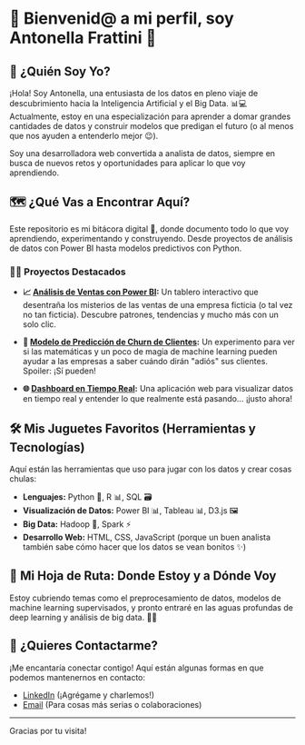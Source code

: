 # 🚀 Bienvenid@ a mi perfil, soy Antonella Frattini 👋 

## 🌟 ¿Quién Soy Yo?

¡Hola! Soy Antonella, una entusiasta de los datos en pleno viaje de descubrimiento hacia la Inteligencia Artificial y el Big Data. 📊💻 Actualmente, estoy en una especialización para aprender a domar grandes cantidades de datos y construir modelos que predigan el futuro (o al menos que nos ayuden a entenderlo mejor 😉).

Soy una desarrolladora web convertida a analista de datos, siempre en busca de nuevos retos y oportunidades para aplicar lo que voy aprendiendo.

## 🗺️ ¿Qué Vas a Encontrar Aquí?

Este repositorio es mi bitácora digital 📓, donde documento todo lo que voy aprendiendo, experimentando y construyendo. Desde proyectos de análisis de datos con Power BI hasta modelos predictivos con Python.

### 🕵️‍♂️ Proyectos Destacados

- **📈 [Análisis de Ventas con Power BI](./Proyectos/Analisis_Ventas_PowerBI):** Un tablero interactivo que desentraña los misterios de las ventas de una empresa ficticia (o tal vez no tan ficticia). Descubre patrones, tendencias y mucho más con un solo clic.
  
- **🔮 [Modelo de Predicción de Churn de Clientes](./Proyectos/Churn_Prediction_Model):** Un experimento para ver si las matemáticas y un poco de magia de machine learning pueden ayudar a las empresas a saber cuándo dirán "adiós" sus clientes. Spoiler: ¡Sí pueden!

- **🌐 [Dashboard en Tiempo Real](./Proyectos/Real_Time_Dashboard):** Una aplicación web para visualizar datos en tiempo real y entender lo que realmente está pasando… ¡justo ahora!

## 🛠️ Mis Juguetes Favoritos (Herramientas y Tecnologías)

Aquí están las herramientas que uso para jugar con los datos y crear cosas chulas:

- **Lenguajes:** Python 🐍, R 📊, SQL 🗃️
- **Visualización de Datos:** Power BI 📊, Tableau 📊, D3.js 🖼️
- **Big Data:** Hadoop 🐘, Spark ⚡
- **Desarrollo Web:** HTML, CSS, JavaScript (porque un buen analista también sabe cómo hacer que los datos se vean bonitos ✨)

## 📅 Mi Hoja de Ruta: Donde Estoy y a Dónde Voy

Estoy cubriendo temas como el preprocesamiento de datos, modelos de machine learning supervisados, y pronto entraré en las aguas profundas de deep learning y análisis de big data. 🚤🌊 

## 💬 ¿Quieres Contactarme?

¡Me encantaría conectar contigo! Aquí están algunas formas en que podemos mantenernos en contacto:

- [LinkedIn](https://www.linkedin.com/in/antonella-frattini/) (¡Agrégame y charlemos!)
- [Email](mailto:antonellafrattini@hotmail.com) (Para cosas más serias o colaboraciones)

---

Gracias por tu visita!
